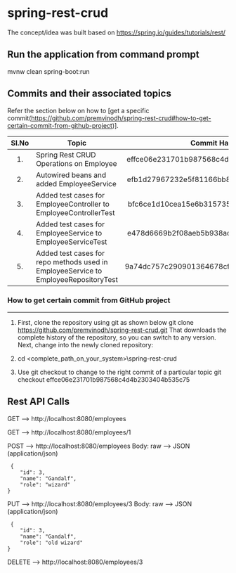 <!-- 
	https://docs.github.com/en/github/writing-on-github/getting-started-with-writing-and-formatting-on-github/basic-writing-and-formatting-syntax#hiding-content-with-comments 
	https://github.com/adam-p/markdown-here/wiki/Markdown-Cheatsheet#tables
-->
# spring-rest-crud
The concept/idea was built based on https://spring.io/guides/tutorials/rest/

Run the application from command prompt
---------------------------------------
mvnw clean spring-boot:run

Commits and their associated topics 
-----------------------------------
Refer the section below on how to [get a specific commit(https://github.com/premvinodh/spring-rest-crud#how-to-get-certain-commit-from-github-project)].

| Sl.No		| Topic                                       											| Commit Hash           						|
|:---------:|---------------------------------------------------------------------------------------|:---------------------------------------------:|
| 	1.		| Spring Rest CRUD Operations on Employee												| effce06e231701b987568c4d4b2303404b535c75		|
| 	2.		| Autowired beans and added EmployeeService												| efb1d27967232e5f81166bb8d0dac323ce1c0596		|
| 	3.		| Added test cases for EmployeeController to EmployeeControllerTest						| bfc6ce1d10cea15e6b3157356a77550bcd5354af		|
| 	4.		| Added test cases for EmployeeService to EmployeeServiceTest							| e478d6669b2f08aeb5b938aceeeb49ad899bc6dd		|
| 	5.		| Added test cases for repo methods used in EmployeeService to EmployeeRepositoryTest	| 9a74dc757c290901364678cf3552161433b58768		|

### How to get certain commit from GitHub project
------------------------------------------------
1. First, clone the repository using git as shown below
git clone https://github.com/premvinodh/spring-rest-crud.git
That downloads the complete history of the repository, so you can switch to any version. Next, change into the newly cloned repository:

2. cd <complete_path_on_your_system>\spring-rest-crud

3. Use git checkout <COMMIT> to change to the right commit of a particular topic
git checkout effce06e231701b987568c4d4b2303404b535c75

Rest API Calls
--------------
GET --> http://localhost:8080/employees

GET --> http://localhost:8080/employees/1

POST --> http://localhost:8080/employees
	Body: raw --> JSON (application/json)
	
	 {
        "id": 3,
        "name": "Gandalf",
        "role": "wizard"
 	}
 	
PUT --> http://localhost:8080/employees/3
	Body: raw --> JSON (application/json)
	
	 {
        "id": 3,
        "name": "Gandalf",
        "role": "old wizard"
 	} 	
 	
DELETE --> http://localhost:8080/employees/3 	